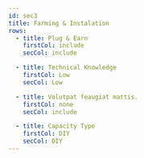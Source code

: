 ```yaml
---
id: sec3
title: Farming & Instalation
rows:
  - title: Plug & Earn
    firstCol: include
    secCol: include

  - title: Technical Knowledge
    firstCol: Low
    secCol: Low

  - title: Volutpat feaugiat mattis.
    firstCol: none
    secCol: include

  - title: Capacity Type
    firstCol: DIY
    secCol: DIY
---
```

